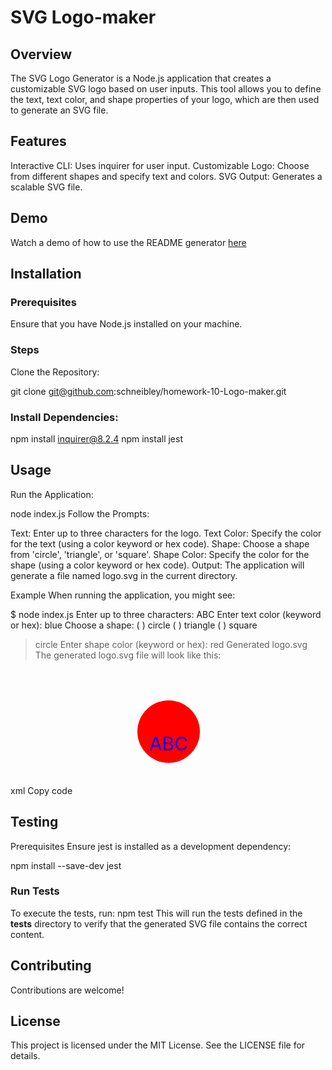 # SVG Logo-maker
## Overview
The SVG Logo Generator is a Node.js application that creates a customizable SVG logo based on user inputs. This tool allows you to define the text, text color, and shape properties of your logo, which are then used to generate an SVG file.

## Features
Interactive CLI: Uses inquirer for user input.
Customizable Logo: Choose from different shapes and specify text and colors.
SVG Output: Generates a scalable SVG file.

## Demo
Watch a demo of how to use the README generator [here](https://drive.google.com/file/d/1wtOkR3dpawXWZMvTS26qM-41dDHrCOis/view)

## Installation
### Prerequisites

Ensure that you have Node.js installed on your machine.

### Steps
Clone the Repository:

git clone git@github.com:schneibley/homework-10-Logo-maker.git

### Install Dependencies:
npm install inquirer@8.2.4
npm install jest


## Usage
Run the Application:

node index.js
Follow the Prompts:

Text: Enter up to three characters for the logo.
Text Color: Specify the color for the text (using a color keyword or hex code).
Shape: Choose a shape from 'circle', 'triangle', or 'square'.
Shape Color: Specify the color for the shape (using a color keyword or hex code).
Output: The application will generate a file named logo.svg in the current directory.

Example
When running the application, you might see:

$ node index.js
Enter up to three characters: ABC
Enter text color (keyword or hex): blue
Choose a shape:
  ( ) circle
  ( ) triangle
  ( ) square
> circle
Enter shape color (keyword or hex): red
Generated logo.svg
The generated logo.svg file will look like this:

xml
Copy code
<svg width="300" height="200" xmlns="http://www.w3.org/2000/svg">
    <circle cx="150" cy="100" r="50" fill="red" />
    <text x="150" y="130" fill="blue" text-anchor="middle" font-size="30">ABC</text>
</svg>
## Testing
Prerequisites
Ensure jest is installed as a development dependency:


npm install --save-dev jest
### Run Tests
To execute the tests, run:
npm test
This will run the tests defined in the __tests__ directory to verify that the generated SVG file contains the correct content.

## Contributing
Contributions are welcome! 

## License
This project is licensed under the MIT License. See the LICENSE file for details.
